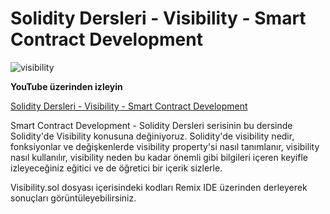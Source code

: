# Solidity Dersleri - Visibility - Smart Contract Development

![visibility](https://github.com/erelcolak/solidity-tutorials/assets/13097272/741976e2-3946-432a-b430-37798f71dbbf)

**YouTube üzerinden izleyin**

[Solidity Dersleri - Visibility - Smart Contract Development](https://www.youtube.com/watch?v=O9jLBY7aaKU)

Smart Contract Development - Solidity Dersleri serisinin bu dersinde Solidity'de Visibility konusuna değiniyoruz. Solidity'de visibility nedir, fonksiyonlar ve değişkenlerde visibility property'si nasıl tanımlanır, visibility nasıl kullanılır, visibility neden bu kadar önemli gibi bilgileri içeren keyifle izleyeceğiniz eğitici ve de öğretici bir içerik sizlerle.

Visibility.sol dosyası içerisindeki kodları Remix IDE üzerinden derleyerek sonuçları görüntüleyebilirsiniz.
